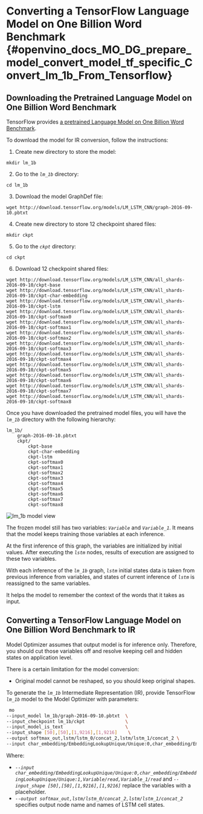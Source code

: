 # Converting a TensorFlow Language Model on One Billion Word Benchmark {#openvino_docs_MO_DG_prepare_model_convert_model_tf_specific_Convert_lm_1b_From_Tensorflow}

## Downloading the Pretrained Language Model on One Billion Word Benchmark

TensorFlow provides [a pretrained Language Model on One Billion Word Benchmark](https://github.com/tensorflow/models/tree/r2.3.0/research/lm_1b).

To download the model for IR conversion, follow the instructions:
1. Create new directory to store the model:
```shell
mkdir lm_1b
```
2. Go to the *`lm_1b`* directory:
```shell
cd lm_1b
```
3. Download the model GraphDef file:
```
wget http://download.tensorflow.org/models/LM_LSTM_CNN/graph-2016-09-10.pbtxt
```
4. Create new directory to store 12 checkpoint shared files:
```shell
mkdir ckpt
```
5. Go to the *`ckpt`* directory:
```shell
cd ckpt
```
6. Download 12 checkpoint shared files:
```
wget http://download.tensorflow.org/models/LM_LSTM_CNN/all_shards-2016-09-10/ckpt-base
wget http://download.tensorflow.org/models/LM_LSTM_CNN/all_shards-2016-09-10/ckpt-char-embedding
wget http://download.tensorflow.org/models/LM_LSTM_CNN/all_shards-2016-09-10/ckpt-lstm
wget http://download.tensorflow.org/models/LM_LSTM_CNN/all_shards-2016-09-10/ckpt-softmax0
wget http://download.tensorflow.org/models/LM_LSTM_CNN/all_shards-2016-09-10/ckpt-softmax1
wget http://download.tensorflow.org/models/LM_LSTM_CNN/all_shards-2016-09-10/ckpt-softmax2
wget http://download.tensorflow.org/models/LM_LSTM_CNN/all_shards-2016-09-10/ckpt-softmax3
wget http://download.tensorflow.org/models/LM_LSTM_CNN/all_shards-2016-09-10/ckpt-softmax4
wget http://download.tensorflow.org/models/LM_LSTM_CNN/all_shards-2016-09-10/ckpt-softmax5
wget http://download.tensorflow.org/models/LM_LSTM_CNN/all_shards-2016-09-10/ckpt-softmax6
wget http://download.tensorflow.org/models/LM_LSTM_CNN/all_shards-2016-09-10/ckpt-softmax7
wget http://download.tensorflow.org/models/LM_LSTM_CNN/all_shards-2016-09-10/ckpt-softmax8
```

Once you have downloaded the pretrained model files, you will have the *`lm_1b`* directory with the following hierarchy:

```
lm_1b/
    graph-2016-09-10.pbtxt
    ckpt/
        ckpt-base
        ckpt-char-embedding
        ckpt-lstm
        ckpt-softmax0
        ckpt-softmax1
        ckpt-softmax2
        ckpt-softmax3
        ckpt-softmax4
        ckpt-softmax5
        ckpt-softmax6
        ckpt-softmax7
        ckpt-softmax8
```


![lm_1b model view](../../../img/lm_1b.png)

The frozen model still has two variables: *`Variable`* and *`Variable_1`*.
It means that the model keeps training those variables at each inference.

At the first inference of this graph, the variables are initialized by initial values.
After executing the *`lstm`* nodes, results of execution are assigned to these two variables.

With each inference of the *`lm_1b`* graph, *`lstm`* initial states data is taken from previous inference
from variables, and states of current inference of *`lstm`* is reassigned to the same variables.

It helps the model to remember the context of the words that it takes as input.

## Converting a TensorFlow Language Model on One Billion Word Benchmark to IR

Model Optimizer assumes that output model is for inference only.
Therefore, you should cut those variables off and resolve keeping cell and hidden states on application level.

There is a certain limitation for the model conversion:
- Original model cannot be reshaped, so you should keep original shapes.

To generate the *`lm_1b`* Intermediate Representation (IR), provide TensorFlow *`lm_1b`* model to the
Model Optimizer with parameters:
```sh
 mo
--input_model lm_1b/graph-2016-09-10.pbtxt  \
--input_checkpoint lm_1b/ckpt               \
--input_model_is_text                       \
--input_shape [50],[50],[1,9216],[1,9216]    \
--output softmax_out,lstm/lstm_0/concat_2,lstm/lstm_1/concat_2 \
--input char_embedding/EmbeddingLookupUnique/Unique:0,char_embedding/EmbeddingLookupUnique/Unique:1,Variable/read,Variable_1/read
```

Where:
* *`--input char_embedding/EmbeddingLookupUnique/Unique:0,char_embedding/EmbeddingLookupUnique/Unique:1,Variable/read,Variable_1/read`*
 and *`--input_shape [50],[50],[1,9216],[1,9216]`* replace the variables with a placeholder.
* *`--output softmax_out,lstm/lstm_0/concat_2,lstm/lstm_1/concat_2`* specifies output node name and names of LSTM cell states.
